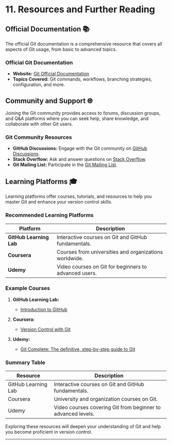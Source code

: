# 11. Resources and Further Reading

## Official Documentation 📚

The official Git documentation is a comprehensive resource that covers all aspects of Git usage, from basic to advanced topics.

### Official Git Documentation

- **Website:** [Git Official Documentation](https://git-scm.com/documentation)
- **Topics Covered:** Git commands, workflows, branching strategies, configuration, and more.

## Community and Support 🌐

Joining the Git community provides access to forums, discussion groups, and Q&A platforms where you can seek help, share knowledge, and collaborate with other Git users.

### Git Community Resources

- **GitHub Discussions:** Engage with the Git community on [GitHub Discussions](https://github.com/git/git/discussions).
- **Stack Overflow:** Ask and answer questions on [Stack Overflow](https://stackoverflow.com/questions/tagged/git).
- **Git Mailing List:** Participate in the [Git Mailing List](https://git-scm.com/community).

## Learning Platforms 🎓

Learning platforms offer courses, tutorials, and resources to help you master Git and enhance your version control skills.

### Recommended Learning Platforms

| Platform                   | Description                                                  |
|----------------------------|--------------------------------------------------------------|
| **GitHub Learning Lab**    | Interactive courses on Git and GitHub fundamentals.           |
| **Coursera**               | Courses from universities and organizations worldwide.        |
| **Udemy**                  | Video courses on Git for beginners to advanced users.         |

### Example Courses

1. **GitHub Learning Lab:**
   - [Introduction to GitHub](https://lab.github.com/githubtraining/introduction-to-github)

2. **Coursera:**
   - [Version Control with Git](https://www.coursera.org/learn/version-control-with-git)

3. **Udemy:**
   - [Git Complete: The definitive, step-by-step guide to Git](https://www.udemy.com/course/git-complete/)

### Summary Table

| Resource                   | Description                                                  |
|----------------------------|--------------------------------------------------------------|
| GitHub Learning Lab        | Interactive courses on Git and GitHub fundamentals.           |
| Coursera                   | University and organization courses on Git.                   |
| Udemy                      | Video courses covering Git from beginner to advanced levels.  |

Exploring these resources will deepen your understanding of Git and help you become proficient in version control.

---
